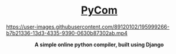 <h1 align="center"><a href="https://youtu.be/d89NcXh3Ed0">PyCom</a></h1>

https://user-images.githubusercontent.com/89120102/195999266-b7b21336-13d3-4335-9390-0630b87302ab.mp4

<p align="center">
  <b>A simple online python compiler, built using Django</b>
</p>
